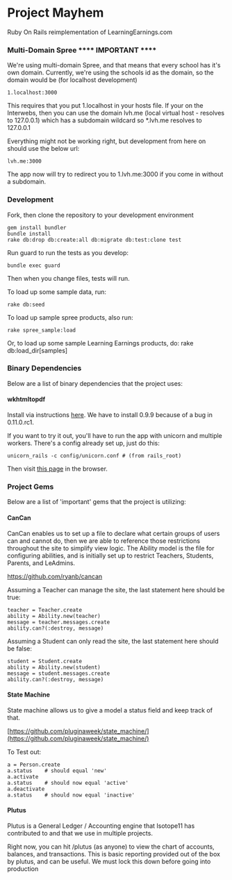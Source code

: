 Project Mayhem
=====

Ruby On Rails reimplementation of LearningEarnings.com

### Multi-Domain Spree **** IMPORTANT ****

We're using multi-domain Spree, and that means that every school has it's own domain.
Currently, we're using the schools id as the domain, so the domain would be (for localhost development)

    1.localhost:3000

This requires that you put 1.localhost in your hosts file.   If your on the Interwebs, then you can use
the domain lvh.me (local virtual host - resolves to 127.0.0.1) which has a subdomain wildcard so *.lvh.me
resolves to 127.0.0.1

Everything might not be working right, but development from here on should use the below url:

    lvh.me:3000

The app now will try to redirect you to 1.lvh.me:3000 if you come in without a subdomain.

### Development
Fork, then clone the repository to your development environment

    gem install bundler
    bundle install
    rake db:drop db:create:all db:migrate db:test:clone test

Run guard to run the tests as you develop:

    bundle exec guard

Then when you change files, tests will run.

To load up some sample data, run:

    rake db:seed

To load up sample spree products, also run:

    rake spree_sample:load

Or, to load up some sample Learning Earnings products, do:
    rake db:load_dir[samples]

### Binary Dependencies
Below are a list of binary dependencies that the project uses:

#### wkhtmltopdf
Install via instructions [here](https://github.com/pdfkit/pdfkit/wiki/Installing-WKHTMLTOPDF).  We have to install 0.9.9 because of a bug in 0.11.0.rc1.

If you want to try it out, you'll have to run the app with unicorn and multiple workers.  There's a config already set up, just do this:

    unicorn_rails -c config/unicorn.conf # (from rails_root)

Then visit [this page](http://localhost:8080/pages/pdf.pdf) in the browser.


### Project Gems
Below are a list of 'important' gems that the project is utilizing:

#### CanCan
CanCan enables us to set up a file to declare what certain groups of users can and cannot do, then we are able to reference those restrictions throughout the site to simplify view logic. The Ability model is the file for configuring abilities, and is initially set up to restrict Teachers, Students, Parents, and LeAdmins.

https://github.com/ryanb/cancan

Assuming a Teacher can manage the site, the last statement here should be true:

    teacher = Teacher.create
    ability = Ability.new(teacher)
    message = teacher.messages.create
    ability.can?(:destroy, message)

Assuming a Student can only read the site, the last statement here should be false:

    student = Student.create
    ability = Ability.new(student)
    message = student.messages.create
    ability.can?(:destroy, message)

#### State Machine
State machine allows us to give a model a status field and keep track of that.

[https://github.com/pluginaweek/state_machine/](https://github.com/pluginaweek/state_machine/)

To Test out:

    a = Person.create
    a.status    # should equal 'new'
    a.activate 
    a.status    # should now equal 'active'
    a.deactivate 
    a.status    # should now equal 'inactive'

#### Plutus
Plutus is a General Ledger / Accounting engine that Isotope11 has contributed to and that we use in multiple projects.

Right now, you can hit /plutus (as anyone) to view the chart of accounts, balances, and transactions.  This is basic reporting provided out of the box by plutus, and can be useful.  We must lock this down before going into production
